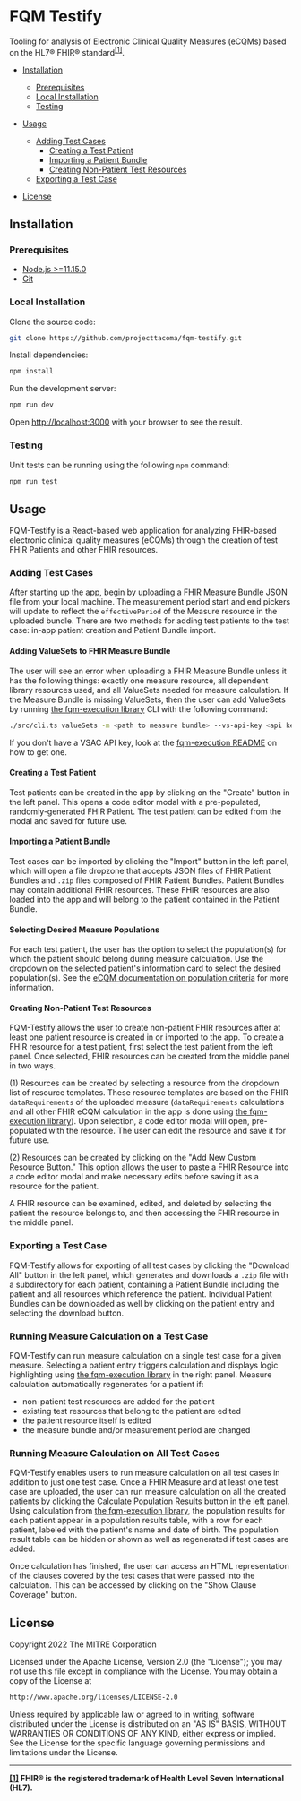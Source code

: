 # FQM Testify

Tooling for analysis of Electronic Clinical Quality Measures (eCQMs) based on the HL7® FHIR® standard<sup id="fn-1">[\[1\]](#fnref-1)</sup>.

- [Installation](#installation)

  - [Prerequisites](#prerequisites)
  - [Local Installation](#local-installation)
  - [Testing](#testing)

- [Usage](#usage)

  - [Adding Test Cases](#adding-test-cases)
    - [Creating a Test Patient](#creating-a-test-patient)
    - [Importing a Patient Bundle](#importing-a-patient-bundle)
    - [Creating Non-Patient Test Resources](#creating-non-patient-test-resources)
  - [Exporting a Test Case](#exporting-a-test-case)

- [License](#license)

## Installation

### Prerequisites

- [Node.js >=11.15.0](https://nodejs.org/en/)
- [Git](https://git-scm.com/)

### Local Installation

Clone the source code:

```bash
git clone https://github.com/projecttacoma/fqm-testify.git
```

Install dependencies:

```bash
npm install
```

Run the development server:

```bash
npm run dev
```

Open [http://localhost:3000](http://localhost:3000) with your browser to see the result.

### Testing

Unit tests can be running using the following `npm` command:

```bash
npm run test
```

## Usage

FQM-Testify is a React-based web application for analyzing FHIR-based electronic clinical quality measures (eCQMs) through the creation of test FHIR Patients and other FHIR resources.

### Adding Test Cases

After starting up the app, begin by uploading a FHIR Measure Bundle JSON file from your local machine. The measurement period start and end pickers will update to reflect the `effectivePeriod` of the Measure resource in the uploaded bundle. There are two methods for adding test patients to the test case: in-app patient creation and Patient Bundle import.

#### Adding ValueSets to FHIR Measure Bundle

The user will see an error when uploading a FHIR Measure Bundle unless it has the following things: exactly one measure resource, all dependent library resources used, and all ValueSets needed for measure calculation. If the Measure Bundle is missing ValueSets, then the user can add ValueSets by running [the fqm-execution library](https://github.com/projecttacoma/fqm-execution) CLI with the following command:

```bash
./src/cli.ts valueSets -m <path to measure bundle> --vs-api-key <api key>
```

If you don't have a VSAC API key, look at the [fqm-execution README](https://github.com/projecttacoma/fqm-execution#valuesets) on how to get one.

#### Creating a Test Patient

Test patients can be created in the app by clicking on the "Create" button in the left panel. This opens a code editor modal with a pre-populated, randomly-generated FHIR Patient. The test patient can be edited from the modal and saved for future use.

#### Importing a Patient Bundle

Test cases can be imported by clicking the "Import" button in the left panel, which will open a file dropzone that accepts JSON files of FHIR Patient Bundles and `.zip` files composed of FHIR Patient Bundles. Patient Bundles may contain additional FHIR resources. These FHIR resources are also loaded into the app and will belong to the patient contained in the Patient Bundle.

#### Selecting Desired Measure Populations

For each test patient, the user has the option to select the population(s) for which the patient should belong during measure calculation. Use the dropdown on the selected patient's information card to select the desired population(s). See the [eCQM documentation on population criteria](https://build.fhir.org/ig/HL7/cqf-measures/measure-conformance.html#population-criteria) for more information.

#### Creating Non-Patient Test Resources

FQM-Testify allows the user to create non-patient FHIR resources after at least one patient resource is created in or imported to the app. To create a FHIR resource for a test patient, first select the test patient from the left panel. Once selected, FHIR resources can be created from the middle panel in two ways.

(1) Resources can be created by selecting a resource from the dropdown list of resource templates. These resource templates are based on the FHIR `dataRequirements` of the uploaded measure (`dataRequirements` calculations and all other FHIR eCQM calculation in the app is done using [the fqm-execution library](https://github.com/projecttacoma/fqm-execution)). Upon selection, a code editor modal will open, pre-populated with the resource. The user can edit the resource and save it for future use.

(2) Resources can be created by clicking on the "Add New Custom Resource Button." This option allows the user to paste a FHIR Resource into a code editor modal and make necessary edits before saving it as a resource for the patient.

A FHIR resource can be examined, edited, and deleted by selecting the patient the resource belongs to, and then accessing the FHIR resource in the middle panel.

### Exporting a Test Case

FQM-Testify allows for exporting of all test cases by clicking the "Download All" button in the left panel, which generates and downloads a `.zip` file with a subdirectory for each patient, containing a Patient Bundle including the patient and all resources which reference the patient. Individual Patient Bundles can be downloaded as well by clicking on the patient entry and selecting the download button.

### Running Measure Calculation on a Test Case

FQM-Testify can run measure calculation on a single test case for a given measure. Selecting a patient entry triggers calculation and displays logic highlighting using [the fqm-execution library](https://github.com/projecttacoma/fqm-execution) in the right panel. Measure calculation automatically regenerates for a patient if:

- non-patient test resources are added for the patient
- existing test resources that belong to the patient are edited
- the patient resource itself is edited
- the measure bundle and/or measurement period are changed

### Running Measure Calculation on All Test Cases

FQM-Testify enables users to run measure calculation on all test cases in addition to just one test case. Once a FHIR Measure and at least one test case are uploaded, the user can run measure calculation on all the created patients by clicking the Calculate Population Results button in the left panel. Using calculation from [the fqm-execution library](https://github.com/projecttacoma/fqm-execution), the population results for each patient appear in a population results table, with a row for each patient, labeled with the patient's name and date of birth. The population result table can be hidden or shown as well as regenerated if test cases are added.

Once calculation has finished, the user can access an HTML representation of the clauses covered by the test cases that were passed into the calculation. This can be accessed by clicking on the "Show Clause Coverage" button.

## License

Copyright 2022 The MITRE Corporation

Licensed under the Apache License, Version 2.0 (the "License"); you may not use this file except in compliance with the License. You may obtain a copy of the License at

```bash
http://www.apache.org/licenses/LICENSE-2.0
```

Unless required by applicable law or agreed to in writing, software distributed under the License is distributed on an "AS IS" BASIS, WITHOUT WARRANTIES OR CONDITIONS OF ANY KIND, either express or implied. See the License for the specific language governing permissions and limitations under the License.

---

<strong id="fnref-1">[\[1\]](#fn-1) FHIR® is the registered trademark of Health Level Seven International (HL7). </strong>
